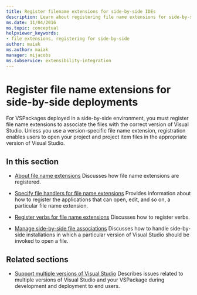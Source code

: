 ```yaml
---
title: Register filename extensions for side-by-side IDEs
description: Learn about registering file name extensions for side-by-side deployments, which allows users to open files in the appropriate version of Visual Studio.
ms.date: 11/04/2016
ms.topic: conceptual
helpviewer_keywords:
- file extensions, registering for side-by-side
author: maiak
ms.author: maiak
manager: mijacobs
ms.subservice: extensibility-integration
---
```

# Register file name extensions for side-by-side deployments

For VSPackages deployed in a side-by-side environment, you must register file name extensions to associate the files with the correct version of Visual Studio. Unless you use a version-specific file name extension, registration enables users to open your project and project item files in the appropriate version of Visual Studio.

## In this section
- [About file name extensions](../extensibility/about-file-name-extensions.md)
 Discusses how file name extensions are registered.

- [Specify file handlers for file name extensions](../extensibility/specifying-file-handlers-for-file-name-extensions.md)
 Provides information about how to register the applications that can open, edit, and so on, a particular file name extension.

- [Register verbs for file name extensions](../extensibility/registering-verbs-for-file-name-extensions.md)
 Discusses how to register verbs.

- [Manage side-by-side file associations](../extensibility/managing-side-by-side-file-associations.md)
 Discusses how to handle side-by-side installations in which a particular version of Visual Studio should be invoked to open a file.

## Related sections
- [Support multiple versions of Visual Studio](../extensibility/supporting-multiple-versions-of-visual-studio.md)
 Describes issues related to multiple versions of Visual Studio and your VSPackage during development and deployment to end users.
